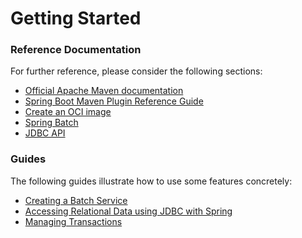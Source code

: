 # Getting Started

### Reference Documentation
For further reference, please consider the following sections:

* [Official Apache Maven documentation](https://maven.apache.org/guides/index.html)
* [Spring Boot Maven Plugin Reference Guide](https://docs.spring.io/spring-boot/docs/2.7.16/maven-plugin/reference/html/)
* [Create an OCI image](https://docs.spring.io/spring-boot/docs/2.7.16/maven-plugin/reference/html/#build-image)
* [Spring Batch](https://docs.spring.io/spring-boot/docs/2.7.16/reference/htmlsingle/index.html#howto.batch)
* [JDBC API](https://docs.spring.io/spring-boot/docs/2.7.16/reference/htmlsingle/index.html#data.sql)

### Guides
The following guides illustrate how to use some features concretely:

* [Creating a Batch Service](https://spring.io/guides/gs/batch-processing/)
* [Accessing Relational Data using JDBC with Spring](https://spring.io/guides/gs/relational-data-access/)
* [Managing Transactions](https://spring.io/guides/gs/managing-transactions/)

